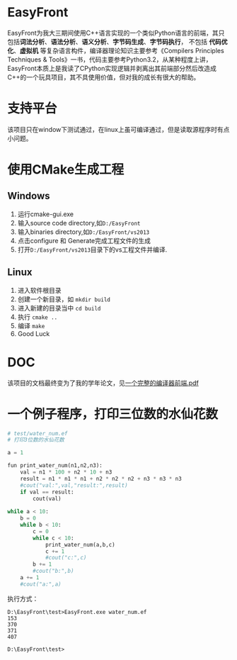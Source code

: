 # EasyFront
EasyFront为我大三期间使用C++语言实现的一个类似Python语言的前端，其只包括**词法分析**、**语法分析**、**语义分析**、**字节码生成**、**字节码执行**， 不包括 **代码优化**、**虚拟机** 等复杂语言构件，编译器理论知识主要参考《Compilers Principles Techniques & Tools》一书，代码主要参考Python3.2，从某种程度上讲，EasyFront本质上是我读了CPython实现逻辑并剥离出其前端部分然后改造成C++的一个玩具项目，其不具使用价值，但对我的成长有很大的帮助。

# 支持平台
该项目只在window下测试通过，在linux上虽可编译通过，但是读取源程序时有点小问题。

# 使用CMake生成工程
## Windows

1. 运行cmake-gui.exe
2. 输入source code directory,如`D:/EasyFront`
3. 输入binaries directory,如`D:/EasyFront/vs2013`
4. 点击configure 和 Generate完成工程文件的生成
5. 打开`D:/EasyFront/vs2013`目录下的vs工程文件并编译.

## Linux

1. 进入软件根目录
2. 创建一个新目录，如 `mkdir build`
3. 进入新建的目录当中 `cd build`
4. 执行 `cmake ..`
5. 编译 `make`
6. Good Luck

# DOC

该项目的文档最终变为了我的学年论文，见[一个完整的编译器前端.pdf](doc/一个完整的编译器前端.pdf)

# 一个例子程序，打印三位数的水仙花数

```python
# test/water_num.ef
# 打印3位数的水仙花数

a = 1

fun print_water_num(n1,n2,n3):
    val = n1 * 100 + n2 * 10 + n3
    result = n1 * n1 * n1 + n2 * n2 * n2 + n3 * n3 * n3
    #cout("val:",val,"result:",result)
    if val == result:
        cout(val)
                
while a < 10:
    b = 0
    while b < 10:
        c = 0
        while c < 10:
            print_water_num(a,b,c)
            c += 1
            #cout("c:",c)
        b += 1
        #cout("b:",b)
    a += 1
    #cout("a:",a)
```
执行方式：
```
D:\EasyFront\test>EasyFront.exe water_num.ef
153
370
371
407

D:\EasyFront\test>
```
